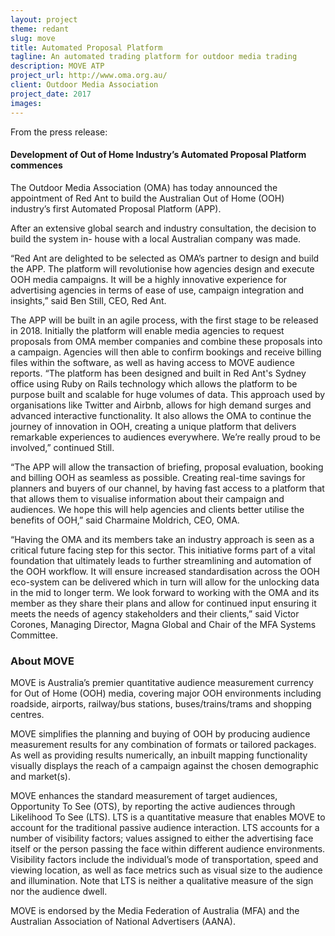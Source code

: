 ```yaml
---
layout: project
theme: redant
slug: move
title: Automated Proposal Platform
tagline: An automated trading platform for outdoor media trading
description: MOVE ATP
project_url: http://www.oma.org.au/
client: Outdoor Media Association
project_date: 2017
images:
---
```


From the press release:

#### Development of Out of Home Industry’s Automated Proposal Platform commences

The Outdoor Media Association (OMA) has today announced the appointment of Red Ant
 to build the Australian Out of Home (OOH) industry’s first Automated Proposal
Platform (APP).

After an extensive global search and industry consultation, the decision to build the system in-
house with a local Australian company was made.

“Red Ant are delighted to be selected as OMA’s partner to design and build the APP. The
platform will revolutionise how agencies design and execute OOH media campaigns. It will be
a highly innovative experience for advertising agencies in terms of ease of use, campaign
integration and insights,” said Ben Still, CEO, Red Ant.

The APP will be built in an agile process, with the first stage to be released in 2018. Initially the
platform will enable media agencies to request proposals from OMA member companies and
combine these proposals into a campaign. Agencies will then able to confirm bookings and
receive billing files within the software, as well as having access to MOVE audience reports.
“The platform has been designed and built in Red Ant's Sydney office using Ruby on Rails
technology which allows the platform to be purpose built and scalable for huge volumes of
data. This approach used by organisations like Twitter and Airbnb, allows for high demand
surges and advanced interactive functionality. It also allows the OMA to continue the journey
of innovation in OOH, creating a unique platform that delivers remarkable experiences to
audiences everywhere. We’re really proud to be involved,” continued Still.

“The APP will allow the transaction of briefing, proposal evaluation, booking and billing OOH
as seamless as possible. Creating real-time savings for planners and buyers of our channel, by
having fast access to a platform that that allows them to visualise information about their
campaign and audiences. We hope this will help agencies and clients better utilise the benefits
of OOH,” said Charmaine Moldrich, CEO, OMA.

“Having the OMA and its members take an industry approach is seen as a critical future facing
step for this sector. This initiative forms part of a vital foundation that ultimately leads to
further streamlining and automation of the OOH workflow. It will ensure increased
standardisation across the OOH eco-system can be delivered which in turn will allow for the
unlocking data in the mid to longer term. We look forward to working with the OMA and its
member as they share their plans and allow for continued input ensuring it meets the needs of
agency stakeholders and their clients,” said Victor Corones, Managing Director, Magna Global
and Chair of the MFA Systems Committee.

### About MOVE

MOVE is Australia’s premier quantitative audience measurement currency for Out of Home (OOH)
media, covering major OOH environments including roadside, airports, railway/bus stations,
buses/trains/trams and shopping centres.

MOVE simplifies the planning and buying of OOH by producing audience measurement results for any
combination of formats or tailored packages. As well as providing results numerically, an inbuilt
mapping functionality visually displays the reach of a campaign against the chosen demographic and
market(s).

MOVE enhances the standard measurement of target audiences, Opportunity To See (OTS), by
reporting the active audiences through Likelihood To See (LTS). LTS is a quantitative measure that
enables MOVE to account for the traditional passive audience interaction.
LTS accounts for a number of visibility factors; values assigned to either the advertising face itself or the person passing the face within different audience environments. Visibility factors include the
individual’s mode of transportation, speed and viewing location, as well as face metrics such as visual size to the audience and illumination. Note that LTS is neither a qualitative measure of the sign nor the audience dwell.

MOVE is endorsed by the Media Federation of Australia (MFA) and the Australian Association of
National Advertisers (AANA).
